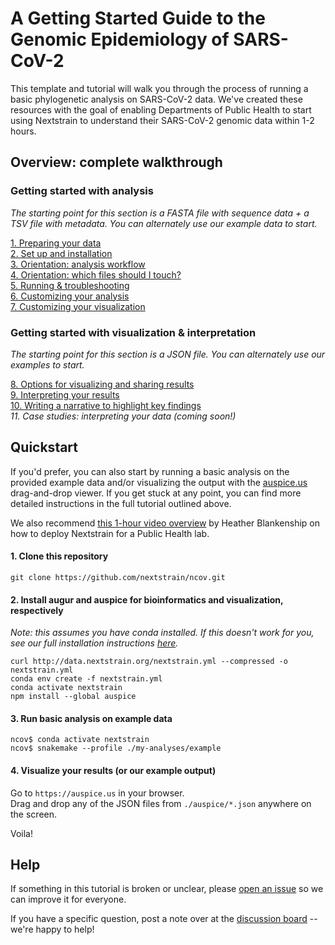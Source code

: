 # A Getting Started Guide to the Genomic Epidemiology of SARS-CoV-2      

This template and tutorial will walk you through the process of running a basic phylogenetic analysis on SARS-CoV-2 data.
We've created these resources with the goal of enabling Departments of Public Health to start using Nextstrain to understand their SARS-CoV-2 genomic data within 1-2 hours.

## Overview: complete walkthrough
### Getting started with analysis  
_The starting point for this section is a FASTA file with sequence data + a TSV file with metadata. You can alternately use our example data to start._

[1. Preparing your data](data-prep.md)  
[2. Set up and installation](setup.md)  
[3. Orientation: analysis workflow](orientation-workflow.md)  
[4. Orientation: which files should I touch?](orientation-files.md)  
[5. Running & troubleshooting](running.md)   
[6. Customizing your analysis](customizing-analysis.md)  
[7. Customizing your visualization](customizing-visualization.md)

### Getting started with visualization & interpretation  
_The starting point for this section is a JSON file. You can alternately use our examples to start._

[8. Options for visualizing and sharing results](sharing.md)  
[9. Interpreting your results](interpretation.md)  
[10. Writing a narrative to highlight key findings](narratives.md)  
_11. Case studies: interpreting your data (coming soon!)_  

## Quickstart    

If you'd prefer, you can also start by running a basic analysis on the provided example data and/or visualizing the output with the [auspice.us](auspice.us) drag-and-drop viewer. If you get stuck at any point, you can find more detailed instructions in the full tutorial outlined above.

We also recommend [this 1-hour video overview](https://youtu.be/m4_F2tG58Pc) by Heather Blankenship on how to deploy Nextstrain for a Public Health lab.

#### 1. Clone this repository  
```
git clone https://github.com/nextstrain/ncov.git
```

#### 2. Install augur and auspice for bioinformatics and visualization, respectively
_Note: this assumes you have conda installed. If this doesn't work for you, see our full installation instructions [here](https://nextstrain.org/docs/getting-started/local-installation)._
```
curl http://data.nextstrain.org/nextstrain.yml --compressed -o nextstrain.yml
conda env create -f nextstrain.yml
conda activate nextstrain
npm install --global auspice
```

#### 3. Run basic analysis on example data  
```
ncov$ conda activate nextstrain
ncov$ snakemake --profile ./my-analyses/example
```


#### 4. Visualize your results (or our example output)  
Go to `https://auspice.us` in your browser.  
Drag and drop any of the JSON files from `./auspice/*.json` anywhere on the screen.

Voila!


## Help  

If something in this tutorial is broken or unclear, please [open an issue](https://github.com/nextstrain/ncov/issues/new/choose) so we can improve it for everyone.  

If you have a specific question, post a note over at the [discussion board](https://discussion.nextstrain.org/) -- we're happy to help!
